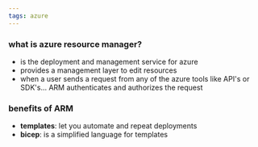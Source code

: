 ```yaml
---
tags: azure
---
```



### what is azure resource manager?
- is the deployment and management service for azure
- provides a management layer to edit resources
- when a user sends a request from any of the azure tools like API's or SDK's... ARM authenticates and authorizes the request

### benefits of ARM
- **templates**: let you automate and repeat deployments
- **bicep**: is a simplified language for templates